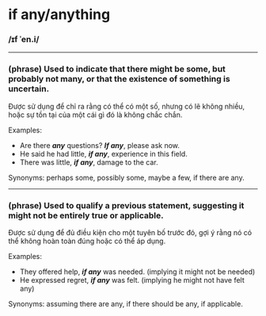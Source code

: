# if any/anything

### /ɪf ˈen.i/

---

### (phrase) Used to indicate that there might be some, but probably not many, or that the existence of something is uncertain.

Được sử dụng để chỉ ra rằng có thể có một số, nhưng có lẽ không nhiều, hoặc sự tồn tại của một cái gì đó là không chắc chắn.

Examples:
- Are there ***any*** questions? ***If any***, please ask now.
- He said he had little, ***if any***, experience in this field.
- There was little, ***if any***, damage to the car.

Synonyms: perhaps some, possibly some, maybe a few, if there are any.

---

### (phrase) Used to qualify a previous statement, suggesting it might not be entirely true or applicable.

Được sử dụng để đủ điều kiện cho một tuyên bố trước đó, gợi ý rằng nó có thể không hoàn toàn đúng hoặc có thể áp dụng.

Examples:
-  They offered help, ***if any*** was needed. (implying it might not be needed)
-  He expressed regret, ***if any*** was felt. (implying he might not have felt any)

Synonyms: assuming there are any, if there should be any, if applicable.
